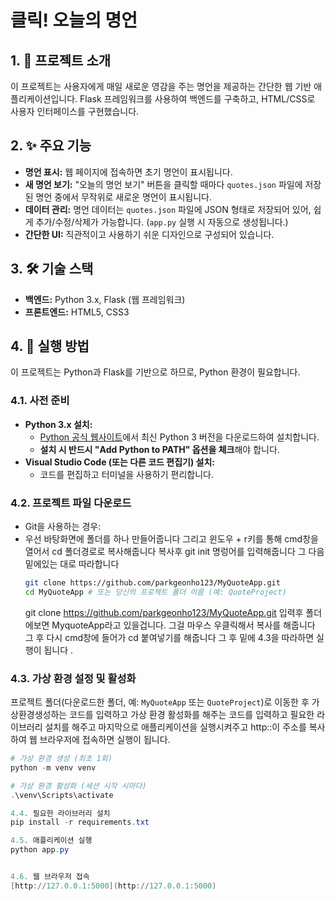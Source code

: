 # 클릭! 오늘의 명언

## 1. 🌟 프로젝트 소개

이 프로젝트는 사용자에게 매일 새로운 영감을 주는 명언을 제공하는 간단한 웹 기반 애플리케이션입니다. Flask 프레임워크를 사용하여 백엔드를 구축하고, HTML/CSS로 사용자 인터페이스를 구현했습니다.

## 2. ✨ 주요 기능

* **명언 표시:** 웹 페이지에 접속하면 초기 명언이 표시됩니다.
* **새 명언 보기:** "오늘의 명언 보기" 버튼을 클릭할 때마다 `quotes.json` 파일에 저장된 명언 중에서 무작위로 새로운 명언이 표시됩니다.
* **데이터 관리:** 명언 데이터는 `quotes.json` 파일에 JSON 형태로 저장되어 있어, 쉽게 추가/수정/삭제가 가능합니다. (`app.py` 실행 시 자동으로 생성됩니다.)
* **간단한 UI:** 직관적이고 사용하기 쉬운 디자인으로 구성되어 있습니다.

## 3. 🛠 기술 스택

* **백엔드:** Python 3.x, Flask (웹 프레임워크)
* **프론트엔드:** HTML5, CSS3

## 4. 🚀 실행 방법

이 프로젝트는 Python과 Flask를 기반으로 하므로, Python 환경이 필요합니다.

### 4.1. 사전 준비

* **Python 3.x 설치:**
    * [Python 공식 웹사이트](https://www.python.org/downloads/)에서 최신 Python 3 버전을 다운로드하여 설치합니다.
    * **설치 시 반드시 "Add Python to PATH" 옵션을 체크**해야 합니다.
* **Visual Studio Code (또는 다른 코드 편집기) 설치:**
    * 코드를 편집하고 터미널을 사용하기 편리합니다.

### 4.2. 프로젝트 파일 다운로드

* Git을 사용하는 경우:
*   우선 바탕화면에 폴더를 하나 만들어줍니다
    그리고 윈도우 + r키를 통해 cmd창을 열어서 cd 폴더경로로 복사해줍니다
    복사후 git init 명렁어를 입력해줍니다
    그 다음 밑에있는 대로 따라합니다
    ```bash
    git clone https://github.com/parkgeonho123/MyQuoteApp.git
    cd MyQuoteApp # 또는 당신의 프로젝트 폴더 이름 (예: QuoteProject)
    ```
    git clone https://github.com/parkgeonho123/MyQuoteApp.git 입력후 폴더에보면 MyquoteApp라고 있을겁니다.
    그걸 마우스 우클릭해서 복사를 해줍니다 그 후 다시 cmd창에 들어가 cd 붙여넣기를 해줍니다
    그 후 밑에 4.3을 따라하면 실행이 됩니다 .

### 4.3. 가상 환경 설정 및 활성화

프로젝트 폴더(다운로드한 폴더, 예: `MyQuoteApp` 또는 `QuoteProject`)로 이동한 후
가상환경생성하는 코드를 입력하고 
가상 환경 활성화를 해주는 코드를 입력하고 
필요한 라이브러리 설치를 해주고 
마지막으로 애플리케이션을 실행시켜주고
http::이 주소를 복사하여 웹 브라우저에 접속하면 
실행이 됩니다.
```powershell
# 가상 환경 생성 (최초 1회)
python -m venv venv

# 가상 환경 활성화 (세션 시작 시마다)
.\venv\Scripts\activate

4.4. 필요한 라이브러리 설치
pip install -r requirements.txt

4.5. 애플리케이션 실행
python app.py


4.6. 웹 브라우저 접속
[http://127.0.0.1:5000](http://127.0.0.1:5000)
